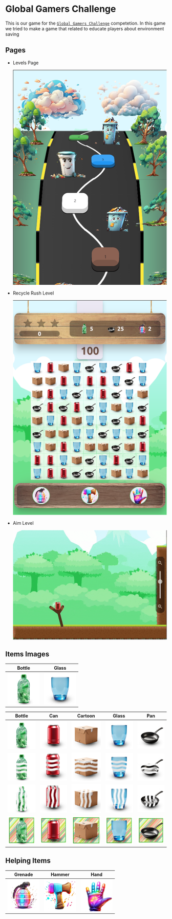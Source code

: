 # Global Gamers Challenge

This is our game for the [```Global Gamers Challenge```](https://flutter.dev/global-gamers) competetion.
In this game we tried to make a game that related to educate players about environment saving
## Pages

- Levels Page
    
    ![This is an image of levels page](/screenshots/levels-page.png)

- Recycle Rush Level
    
    ![This is an image of recycle rush game](/screenshots/recycle-rush.png)

- Aim Level
    
    ![This is a gif of aim game](/screenshots/aim.gif)

## Items Images

| Bottle  | Glass |
| ------------- | ------------- |
| <img src="assets/images/items/bottle.png" alt="bottle" width="100"/>  | <img src="assets/images/items/glass.png" alt="glass" width="100"/>  |


| Bottle  | Can | Cartoon | Glass | Pan |
| --- | --- | --- | --- | --- |
| <img src="assets/images/items/bottle.png" alt="bottle" width="100"/>  | <img src="assets/images/items/can.png" alt="can" width="100"/>  | <img src="assets/images/items/carton.png" alt="cartoon" width="100"/>  | <img src="assets/images/items/glass.png" alt="glass" width="100"/>  | <img src="assets/images/items/pan.png" alt="pan" width="100"/>  |
| <img src="assets/images/items/bottle-row.png" alt="bottle" width="100"/>  | <img src="assets/images/items/can-row.png" alt="can" width="100"/>  | <img src="assets/images/items/carton-row.png" alt="cartoon" width="100"/>  | <img src="assets/images/items/glass-row.png" alt="glass" width="100"/>  | <img src="assets/images/items/pan-row.png" alt="pan" width="100"/>  |
| <img src="assets/images/items/bottle-col.png" alt="bottle" width="100"/>  | <img src="assets/images/items/can-col.png" alt="can" width="100"/>  | <img src="assets/images/items/carton-col.png" alt="cartoon" width="100"/>  | <img src="assets/images/items/glass-col.png" alt="glass" width="100"/>  | <img src="assets/images/items/pan-col.png" alt="pan" width="100"/>  |
| <img src="assets/images/items/bottle-square.png" alt="bottle" width="100"/>  | <img src="assets/images/items/can-square.png" alt="can" width="100"/>  | <img src="assets/images/items/carton-square.png" alt="cartoon" width="100"/>  | <img src="assets/images/items/glass-square.png" alt="glass" width="100"/>  | <img src="assets/images/items/pan-square.png" alt="pan" width="100"/>  |


## Helping Items

| Grenade  | Hammer | Hand |
| --- | --- | --- |
| <img src="assets/images/items/grenade.png" alt="grenade" width="100"/>  | <img src="assets/images/items/destroy-hammer.png" alt="destroy-hammer" width="100"/>  | <img src="assets/images/items/move-hand.png" alt="hand" width="100"/>  |